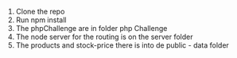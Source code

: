 1. Clone the repo
2. Run npm install
3. The phpChallenge are in folder php Challenge
4. The node server for the routing is on the server folder
5. The products and stock-price there is into de public - data folder
